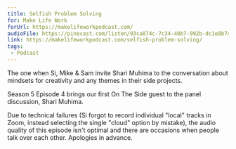 ```yaml
---
title: Selfish Problem Solving
for: Make Life Work
forUrl: https://makelifeworkpodcast.com/
audioFile: https://pinecast.com/listen/93ca874c-7c34-40b7-992b-dc1e8b7df51e.mp3
link: https://makelifeworkpodcast.com/selfish-problem-solving/
tags:
 - Podcast
---
```


The one when Si, Mike & Sam invite Shari Muhima to the conversation about mindsets for creativity and any themes in their side projects.

Season 5 Episode 4 brings our first On The Side guest to the panel discussion, Shari Muhima.

Due to technical failures (Si forgot to record individual "local" tracks in Zoom, instead selecting the single "cloud" option by mistake), the audio quality of this episode isn't optimal and there are occasions when people talk over each other. Apologies in advance.
